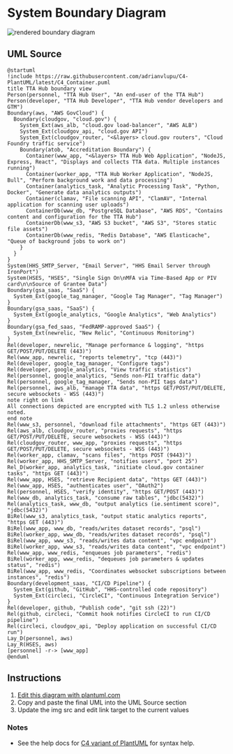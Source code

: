 System Boundary Diagram
=======================

![rendered boundary diagram](https://www.plantuml.com/plantuml/png/jLTVRniv3d_Ff-3beN21ECQbtOSx71Rhn6wQGtBrPjpsONTXQ3JqM1jPcagKNUFGxtxY_54c7IV05TY7n1gE-EEF54bnVl4a78MjFlcRCbA70c53LFb_JYPExCzBHPkG1uzEMaDew5pQxKGKJWcpqw4AawktuuKMXZxUtKwq8FGKHQkhk5ieW-wyOcnIf16Moocy3pdaDfX2k0Fi5EvF5kYyDQEg_Z6ep-2qs_ZHepkDprC3Q8enqm2x1jeahDFNdNw1EzGselJqPvtij2VSHIZh8Ett84m1rykxY7NPCXk9lMUxdpEujhihRKDn-Xh-UmAGTaWMbdONjzNByxXkzm1a1q-uNSs_4YEjXCxxsq1RKOnpeOMHpAqnDBszZ0oUQYShAr6f9n3JnSqBkvqDL4VYNw-qEA3pFyEZQlFIiztQCtZ7Fha3a1FhjPBWqUsKn1R_CIPaS-OgfSD2aI1bJNgRN0T8Pp_Qx_UHUDNdaPBWC-OmhIgjP0t4RFvZ2_ntTWRphvL3xy_W7eKaVZDJlee0pL59gpLAyZLK8KYSmrtGf2gDe8mdZge75unHfenE35XPzu2k9PRerCBd65q6hVbvWMvjtHPo8HzAnwu3ep6jcWbKpaRZ_hXXOOG-a99-HS8_S2XR0IoI6YpZgzhKWJRMdC7CoaYC9TSOGGHXOoc1WGrK1V9734ejje8pz9tI25wAEYISEytXY-tq4wzk3A6BU20UtOVewADANNgXuiGzOcYMrqTTvCpRUYeTPh_UmaoGo8N7BiFlPnalMpKFRKjf3zMiLHbSijslycSj-ZSjTFO6yX03HQT9mAkCh4CFdWH7USrH4DuZFUy3fpQN_Zt_3ZoOQ-4Zaf2RMlHhm81Wr_ry-DFc7iWsUM5DQ-ZR2VzzEscATVJ-VRRAxfQBLOPkLnVgV2kKXkQHeUCEwCk0DX6_tC2DisPX7KNW3YoRPr63VsgVbIarGgPA0n_Cx-RktHHsIi1IRN5yAJmMdELW7InkFe4KhlWzxifiSBBsvTe9GuYrx_sMM7gnya9uDY54rXPyh_kKraR3AnBbQYkCA6k_hciXB4K9TusGEVOUeubl_x-HbFsF9gQTY0rmTqc2eOar5fsPTrZSJ-yMOr5LpkwmWEDs3UuTQYMvAU0UxddT9RComGOFTzOeievhdmt6BVrBgGVGU0vLqqouNS4hqBOieofZrXSmNC-NayM7BFxxk9pCvhVpvHn6Rz--UHtH6Jirrnwomyewya2eSOla3Wn7ikehzaaTFRAhjXGHejmVKneSmIU5-tHzrDN6PTBffglzg6w6fl1Wh1alRcuI2FUueVgGxm20EJ-Z_NWLDyhf0danw6VWKN8qzfXxRiRaOGoViom5rLX2SAhS45W3Mfc7awdM8Dciv7xceS1AIS82X4D08zsXugUzeWqiRpFu-_a51AFHUx2qGRTN7e5nY_CJD4MzP7TIr-kFIuNT6-xCROCZ4dApHKF-YLzFSY25OZWoLCv-LUZ1uPU0dloF1oTP6nX9kVjNMElVx-a6v9lCrm7gcM1u6FtZ6TrXapQMr9hP1jyEK5nkSF5JexsQFT4VNFVAA5A2i3UBoUxw0Txpme6bYBNTtY4vXJk4UvIgKcXecCal0eX0cwZ5jtth4Ej-c4RnnR1qMgKTEhK-W2fOamx3mngOBF8ZWP3M-B15S68F9FBsJFuiSZdwwUsRYqx_UxqqOpGJpoCkZ1IUU-R4QGzUMeUl1v2Ngbz0Jy4JQ3ihzB3RddeaiWapnJOnT2WAFzaxHTXq8uy43YEneiaR_qKdzPGqFuwG2BJU3TMxQOjrTvK4D4LbbQ4XYn-56H3fPYaqiRO3UfwDe19ERB7x0ActF4SX0HHu501UGQWYgNR22qF4utokh7M5ChLYwYJWG-wbKrNJi7EaFQ997nHzx3HBTBSYPrqtJrpTJAvci50LQcLmE4WqNzGyjYZYqRQPzSOSLcUrHXw52woppYko_6Nr540g9pLAnRRgvTNDTuC8Z_DbEqbdwLjkC94a9ekGQ-KtjM66YY_0n-VHHIh5Rc_VkDrk5S76sWT8ZR5Z16J11GDDDAeKZHhi4UIxpziPLjeUddo5M0C-I8dUhuDku1Wu8jsAmshstVNUIE_RaRWM_9Ps_05ZD_uPVcjpue-JNz0KOQl_1m00)

UML Source
----------

```
@startuml
!include https://raw.githubusercontent.com/adrianvlupu/C4-PlantUML/latest/C4_Container.puml
title TTA Hub boundary view
Person(personnel, "TTA Hub User", "An end-user of the TTA Hub")
Person(developer, "TTA Hub Developer", "TTA Hub vendor developers and GTM")
Boundary(aws, "AWS GovCloud") {
  Boundary(cloudgov, "cloud.gov") {
    System_Ext(aws_alb, "cloud.gov load-balancer", "AWS ALB")
    System_Ext(cloudgov_api, "cloud.gov API")
    System_Ext(cloudgov_router, "<&layers> cloud.gov routers", "Cloud Foundry traffic service")
    Boundary(atob, "Accreditation Boundary") {
      Container(www_app, "<&layers> TTA Hub Web Application", "NodeJS, Express, React", "Displays and collects TTA data. Multiple instances running")
      Container(worker_app, "TTA Hub Worker Application", "NodeJS, Bull", "Perform background work and data processing")
      Container(analytics_task, "Analytic Processing Task", "Python, Docker", "Generate data analytics outputs")
      Container(clamav, "File scanning API", "ClamAV", "Internal application for scanning user uploads")
      ContainerDb(www_db, "PostgreSQL Database", "AWS RDS", "Contains content and configuration for the TTA Hub")
      ContainerDb(www_s3, "AWS S3 bucket", "AWS S3", "Stores static file assets")
      ContainerDb(www_redis, "Redis Database", "AWS Elasticache", "Queue of background jobs to work on")
    }
  }
}
System(HHS_SMTP_Server, "Email Server", "HHS Email Server through IronPort")
System(HSES, "HSES", "Single Sign On\nMFA via Time-Based App or PIV card\n\nSource of Grantee Data")
Boundary(gsa_saas, "SaaS") {
  System_Ext(google_tag_manager, "Google Tag Manager", "Tag Manager")
}
Boundary(gsa_saas, "SaaS") {
  System_Ext(google_analytics, "Google Analytics", "Web Analytics")
}
Boundary(gsa_fed_saas, "FedRAMP-approved SaaS") {
  System_Ext(newrelic, "New Relic", "Continuous Monitoring")
}
Rel(developer, newrelic, "Manage performance & logging", "https GET/POST/PUT/DELETE (443)")
Rel(www_app, newrelic, "reports telemetry", "tcp (443)")
Rel(developer, google_tag_manager, "Configure tags")
Rel(developer, google_analytics, "View traffic statistics")
Rel(personnel, google_analytics, "Sends non-PII traffic data")
Rel(personnel, google_tag_manager, "Sends non-PII tags data")
Rel(personnel, aws_alb, "manage TTA data", "https GET/POST/PUT/DELETE, secure websockets - WSS (443)")
note right on link
All connections depicted are encrypted with TLS 1.2 unless otherwise noted.
end note
Rel(www_s3, personnel, "download file attachments", "https GET (443)")
Rel(aws_alb, cloudgov_router, "proxies requests", "https GET/POST/PUT/DELETE, secure websockets - WSS (443)")
Rel(cloudgov_router, www_app, "proxies requests", "https GET/POST/PUT/DELETE, secure websockets - WSS (443)")
Rel(worker_app, clamav, "scans files", "https POST (9443)")
Rel(worker_app, HHS_SMTP_Server, "notifies users", "port 25")
Rel_D(worker_app, analytics_task, "initiate cloud.gov container tasks", "https GET (443)")
Rel(www_app, HSES, "retrieve Recipient data", "https GET (443)")
Rel(www_app, HSES, "authenticates user", "OAuth2")
Rel(personnel, HSES, "verify identity", "https GET/POST (443)")
Rel(www_db, analytics_task, "consume raw tables", "jdbc(5432)")
Rel(analytics_task, www_db, "output analytics (ie.sentiment score)", "jdbc(5432)")
BiRel(www_s3, analytics_task, "output static analytics reports", "https GET (443)")
BiRel(www_app, www_db, "reads/writes dataset records", "psql")
BiRel(worker_app, www_db, "reads/writes dataset records", "psql")
BiRel(www_app, www_s3, "reads/writes data content", "vpc endpoint")
BiRel(worker_app, www_s3, "reads/writes data content", "vpc endpoint")
Rel(www_app, www_redis, "enqueues job parameters", "redis")
BiRel(worker_app, www_redis, "dequeues job parameters & updates status", "redis")
BiRel(www_app, www_redis, "Coordinates websocket subscriptions between instances", "redis")
Boundary(development_saas, "CI/CD Pipeline") {
  System_Ext(github, "GitHub", "HHS-controlled code repository")
  System_Ext(circleci, "CircleCI", "Continuous Integration Service")
}
Rel(developer, github, "Publish code", "git ssh (22)")
Rel(github, circleci, "Commit hook notifies CircleCI to run CI/CD pipeline")
Rel(circleci, cloudgov_api, "Deploy application on successful CI/CD run")
Lay_D(personnel, aws)
Lay_R(HSES, aws)
[personnel] -r-> [www_app]
@enduml
```

Instructions
------------

1. [Edit this diagram with plantuml.com](https://www.plantuml.com/plantuml/png/jLTVRniv3d_Ff-3beN21ECQbtOSx71Rhn6wQGtBrPjpsONTXQ3JqM1jPcagKNUFGxtxY_54c7IV05TY7n1gE-EEF54bnVl4a78MjFlcRCbA70c53LFb_JYPExCzBHPkG1uzEMaDew5pQxKGKJWcpqw4AawktuuKMXZxUtKwq8FGKHQkhk5ieW-wyOcnIf16Moocy3pdaDfX2k0Fi5EvF5kYyDQEg_Z6ep-2qs_ZHepkDprC3Q8enqm2x1jeahDFNdNw1EzGselJqPvtij2VSHIZh8Ett84m1rykxY7NPCXk9lMUxdpEujhihRKDn-Xh-UmAGTaWMbdONjzNByxXkzm1a1q-uNSs_4YEjXCxxsq1RKOnpeOMHpAqnDBszZ0oUQYShAr6f9n3JnSqBkvqDL4VYNw-qEA3pFyEZQlFIiztQCtZ7Fha3a1FhjPBWqUsKn1R_CIPaS-OgfSD2aI1bJNgRN0T8Pp_Qx_UHUDNdaPBWC-OmhIgjP0t4RFvZ2_ntTWRphvL3xy_W7eKaVZDJlee0pL59gpLAyZLK8KYSmrtGf2gDe8mdZge75unHfenE35XPzu2k9PRerCBd65q6hVbvWMvjtHPo8HzAnwu3ep6jcWbKpaRZ_hXXOOG-a99-HS8_S2XR0IoI6YpZgzhKWJRMdC7CoaYC9TSOGGHXOoc1WGrK1V9734ejje8pz9tI25wAEYISEytXY-tq4wzk3A6BU20UtOVewADANNgXuiGzOcYMrqTTvCpRUYeTPh_UmaoGo8N7BiFlPnalMpKFRKjf3zMiLHbSijslycSj-ZSjTFO6yX03HQT9mAkCh4CFdWH7USrH4DuZFUy3fpQN_Zt_3ZoOQ-4Zaf2RMlHhm81Wr_ry-DFc7iWsUM5DQ-ZR2VzzEscATVJ-VRRAxfQBLOPkLnVgV2kKXkQHeUCEwCk0DX6_tC2DisPX7KNW3YoRPr63VsgVbIarGgPA0n_Cx-RktHHsIi1IRN5yAJmMdELW7InkFe4KhlWzxifiSBBsvTe9GuYrx_sMM7gnya9uDY54rXPyh_kKraR3AnBbQYkCA6k_hciXB4K9TusGEVOUeubl_x-HbFsF9gQTY0rmTqc2eOar5fsPTrZSJ-yMOr5LpkwmWEDs3UuTQYMvAU0UxddT9RComGOFTzOeievhdmt6BVrBgGVGU0vLqqouNS4hqBOieofZrXSmNC-NayM7BFxxk9pCvhVpvHn6Rz--UHtH6Jirrnwomyewya2eSOla3Wn7ikehzaaTFRAhjXGHejmVKneSmIU5-tHzrDN6PTBffglzg6w6fl1Wh1alRcuI2FUueVgGxm20EJ-Z_NWLDyhf0danw6VWKN8qzfXxRiRaOGoViom5rLX2SAhS45W3Mfc7awdM8Dciv7xceS1AIS82X4D08zsXugUzeWqiRpFu-_a51AFHUx2qGRTN7e5nY_CJD4MzP7TIr-kFIuNT6-xCROCZ4dApHKF-YLzFSY25OZWoLCv-LUZ1uPU0dloF1oTP6nX9kVjNMElVx-a6v9lCrm7gcM1u6FtZ6TrXapQMr9hP1jyEK5nkSF5JexsQFT4VNFVAA5A2i3UBoUxw0Txpme6bYBNTtY4vXJk4UvIgKcXecCal0eX0cwZ5jtth4Ej-c4RnnR1qMgKTEhK-W2fOamx3mngOBF8ZWP3M-B15S68F9FBsJFuiSZdwwUsRYqx_UxqqOpGJpoCkZ1IUU-R4QGzUMeUl1v2Ngbz0Jy4JQ3ihzB3RddeaiWapnJOnT2WAFzaxHTXq8uy43YEneiaR_qKdzPGqFuwG2BJU3TMxQOjrTvK4D4LbbQ4XYn-56H3fPYaqiRO3UfwDe19ERB7x0ActF4SX0HHu501UGQWYgNR22qF4utokh7M5ChLYwYJWG-wbKrNJi7EaFQ997nHzx3HBTBSYPrqtJrpTJAvci50LQcLmE4WqNzGyjYZYqRQPzSOSLcUrHXw52woppYko_6Nr540g9pLAnRRgvTNDTuC8Z_DbEqbdwLjkC94a9ekGQ-KtjM66YY_0n-VHHIh5Rc_VkDrk5S76sWT8ZR5Z16J11GDDDAeKZHhi4UIxpziPLjeUddo5M0C-I8dUhuDku1Wu8jsAmshstVNUIE_RaRWM_9Ps_05ZD_uPVcjpue-JNz0KOQl_1m00)
2. Copy and paste the final UML into the UML Source section
3. Update the img src and edit link target to the current values

### Notes

* See the help docs for [C4 variant of PlantUML](https://github.com/plantuml-stdlib/C4-PlantUML) for syntax help.
